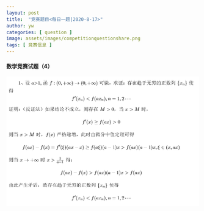 ```yaml
---
layout: post
title:  "竞赛题目<每日一题|2020-8-17>"
author: yw
categories: [ question ]
image: assets/images/competitionquestionshare.png
tags: [ 竞赛信息 ]
---
```


#### 数学竞赛试题（4）

<img src="../assets/images/competitionquestion4.png" alt="">
